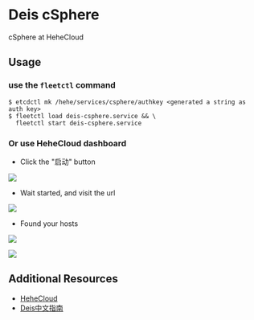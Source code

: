 # Deis cSphere

cSphere at HeheCloud


## Usage

### use the `fleetctl` command

```
$ etcdctl mk /hehe/services/csphere/authkey <generated a string as auth key>
$ fleetctl load deis-csphere.service && \
  fleetctl start deis-csphere.service
```

### Or use HeheCloud dashboard

* Click the "启动" button

![](http://get.hehecloud.com/images/services/csphere-1.png)

* Wait started, and visit the url

![](http://get.hehecloud.com/images/services/csphere-2.png)

* Found your hosts

![](http://get.hehecloud.com/images/services/csphere-3.png)


![](http://get.hehecloud.com/images/services/csphere-4.png)




## Additional Resources

* [HeheCloud](http://hehecloud.com/)
* [Deis中文指南](http://deis.heheapp.com/)
